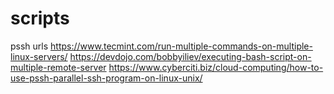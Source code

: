 # scripts
pssh urls
https://www.tecmint.com/run-multiple-commands-on-multiple-linux-servers/
https://devdojo.com/bobbyiliev/executing-bash-script-on-multiple-remote-server
https://www.cyberciti.biz/cloud-computing/how-to-use-pssh-parallel-ssh-program-on-linux-unix/
